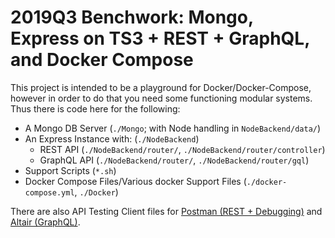 # 2019Q3 Benchwork: Mongo, Express on TS3 + REST + GraphQL, and Docker Compose

This project is intended to be a playground for Docker/Docker-Compose, however in order to do that you need some functioning modular systems. Thus there is code here for the following:

- A Mongo DB Server (`./Mongo`; with Node handling in `NodeBackend/data/`)
- An Express Instance with: (`./NodeBackend`)
    - REST API (`./NodeBackend/router/`, `./NodeBackend/router/controller`)
    - GraphQL API (`./NodeBackend/router/`, `./NodeBackend/router/gql`)
- Support Scripts (`*.sh`)
- Docker Compose Files/Various docker Support Files (`./docker-compose.yml`, `./Docker`)

There are also API Testing Client files for [Postman (REST + Debugging)](https://www.getpostman.com/) and [Altair (GraphQL)](https://altair.sirmuel.design/).



